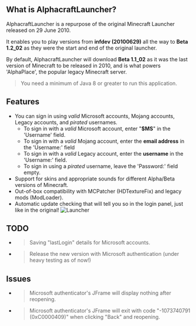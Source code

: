 ## What is AlphacraftLauncher?
AlphacraftLauncher is a repurpose of the original Minecraft Launcher released on 29 June 2010.

It enables you to play versions from **infdev (20100629)** all the way to **Beta 1.2_02** as they were the start and end of the original launcher.

By default, AlphacraftLauncher will download **Beta 1.1_02** as it was the last version of Minecraft to be released in 2010, and is what powers 'AlphaPlace', the popular legacy Minecraft server.

> You need a minimum of Java 8 or greater to run this application.

## Features
- You can sign in using *valid* Microsoft accounts, Mojang accounts, Legacy accounts, and *pirated* usernames.
  - To sign in with a *valid* Microsoft account, enter "**$MS**" in the 'Username' field.
  - To sign in with a *valid* Mojang account, enter the **email address** in the 'Username:' field
  - To sign in with a *valid* Legacy account, enter the **username** in the 'Username:' field.
  - To sign in using a *pirated* username, leave the 'Password:' field empty.
- Support for skins and appropriate sounds for different Alpha/Beta versions of Minecraft.
- Out-of-box compatibility with MCPatcher (HDTextureFix) and legacy mods (ModLoader).
- Automatic update checking that will tell you so in the login panel, just like in the original!
![Launcher](https://i.imgur.com/CNB25rv.png)

## TODO
- >Saving "lastLogin" details for Microsoft accounts.
- >Release the new version with Microsoft authentication (under heavy testing as of now!)

## Issues
- >Microsoft authenticator's JFrame will display nothing after reopening.
- >Microsoft authenticator's JFrame will exit with code "-1073740791 (0xC0000409)" when clicking "Back" and reopening.
